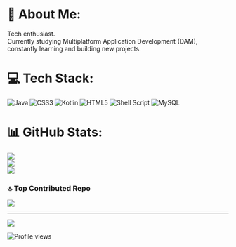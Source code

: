 # 💫 About Me:
Tech enthusiast.<br>Currently studying Multiplatform Application Development (DAM), constantly learning and building new projects.


# 💻 Tech Stack:
![Java](https://img.shields.io/badge/java-%23ED8B00.svg?style=for-the-badge&logo=openjdk&logoColor=white) ![CSS3](https://img.shields.io/badge/css3-%231572B6.svg?style=for-the-badge&logo=css3&logoColor=white) ![Kotlin](https://img.shields.io/badge/kotlin-%237F52FF.svg?style=for-the-badge&logo=kotlin&logoColor=white) ![HTML5](https://img.shields.io/badge/html5-%23E34F26.svg?style=for-the-badge&logo=html5&logoColor=white) ![Shell Script](https://img.shields.io/badge/shell_script-%23121011.svg?style=for-the-badge&logo=gnu-bash&logoColor=white) ![MySQL](https://img.shields.io/badge/mysql-4479A1.svg?style=for-the-badge&logo=mysql&logoColor=white)
# 📊 GitHub Stats:
![](https://github-readme-stats.vercel.app/api?username=MRomHerr&theme=blue-green&hide_border=true&include_all_commits=false&count_private=false)<br/>
![](https://github-readme-streak-stats.herokuapp.com/?user=MRomHerr&theme=blue-green&hide_border=true)<br/>
![](https://github-readme-stats.vercel.app/api/top-langs/?username=MRomHerr&theme=blue-green&hide_border=true&include_all_commits=false&count_private=false&layout=compact)

### 🔝 Top Contributed Repo
![](https://github-contributor-stats.vercel.app/api?username=MRomHerr&limit=5&theme=blue-green&combine_all_yearly_contributions=true)

---
[![](https://visitcount.itsvg.in/api?id=MRomHerr&icon=5&color=3)](https://visitcount.itsvg.in)

![Profile views](https://visitor-badge.glitch.me/badge?page_id=MRomHerr.MRomHerr)

